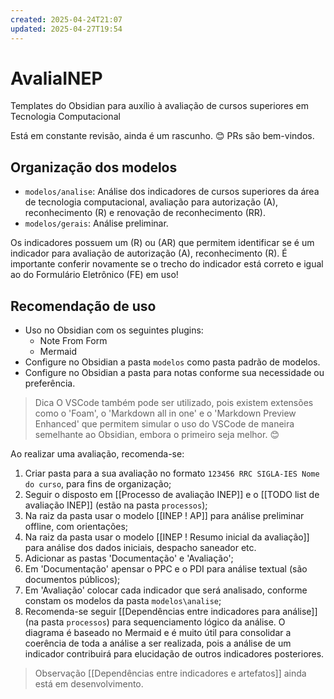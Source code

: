 ```yaml
---
created: 2025-04-24T21:07
updated: 2025-04-27T19:54
---
```

# AvaliaINEP

Templates do Obsidian para auxílio à avaliação de cursos superiores em Tecnologia Computacional

Está em constante revisão, ainda é um rascunho. 😊
PRs são bem-vindos.

## Organização dos modelos

- `modelos/analise`: Análise dos indicadores de cursos superiores da área de tecnologia computacional, avaliação para autorização (A), reconhecimento (R) e renovação de reconhecimento (RR).
- `modelos/gerais`: Análise preliminar.

Os indicadores possuem um (R) ou (AR) que permitem identificar se é um indicador para avaliação de autorização (A), reconhecimento (R). É importante conferir novamente se o trecho do indicador está correto e igual ao do Formulário Eletrônico (FE) em uso!

## Recomendação de uso

- Uso no Obsidian com os seguintes plugins:
  - Note From Form
  - Mermaid
- Configure no Obsidian a pasta `modelos` como pasta padrão de modelos.
- Configure no Obsidian a pasta para notas conforme sua necessidade ou preferência.

> Dica
> O VSCode também pode ser utilizado, pois existem extensões como o 'Foam', o 'Markdown all in one' e o 'Markdown Preview Enhanced' que permitem simular o uso do VSCode de maneira semelhante ao Obsidian, embora o primeiro seja melhor. 😊

Ao realizar uma avaliação, recomenda-se:

1. Criar pasta para a sua avaliação no formato `123456 RRC SIGLA-IES Nome do curso`, para fins de organização;
2. Seguir o disposto em [[Processo de avaliação INEP]] e o [[TODO list de avaliação INEP]] (estão na pasta `processos`);
3. Na raiz da pasta usar o modelo [[INEP ! AP]] para análise preliminar offline, com orientações;
4. Na raiz da pasta usar o modelo [[INEP ! Resumo inicial da avaliação]] para análise dos dados iniciais, despacho saneador etc.
5. Adicionar as pastas 'Documentação' e 'Avaliação';
6. Em 'Documentação' apensar o PPC e o PDI para análise textual (são documentos públicos);
7. Em 'Avaliação' colocar cada indicador que será analisado, conforme constam os modelos da pasta `modelos\analise`;
8. Recomenda-se seguir [[Dependências entre indicadores para análise]] (na pasta `processos`) para sequenciamento lógico da análise. O diagrama é baseado no Mermaid e é muito útil para consolidar a coerência de toda a análise a ser realizada, pois a análise de um indicador contribuirá para elucidação de outros indicadores posteriores.

> Observação
> [[Dependências entre indicadores e artefatos]] ainda está em desenvolvimento.
>